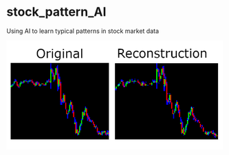# stock_pattern_AI
Using AI to learn typical patterns in stock market data

![alt text](https://github.com/samuel-renaud/stock_pattern_AI/blob/main/trader.png?raw=true)
